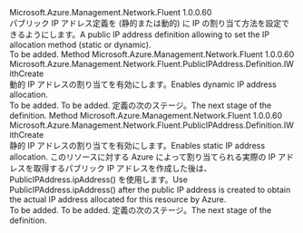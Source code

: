 <Type Name="IWithIPAddress" FullName="Microsoft.Azure.Management.Network.Fluent.PublicIPAddress.Definition.IWithIPAddress">
  <TypeSignature Language="C#" Value="public interface IWithIPAddress" />
  <TypeSignature Language="ILAsm" Value=".class public interface auto ansi abstract IWithIPAddress" />
  <TypeSignature Language="DocId" Value="T:Microsoft.Azure.Management.Network.Fluent.PublicIPAddress.Definition.IWithIPAddress" />
  <TypeSignature Language="VB.NET" Value="Public Interface IWithIPAddress" />
  <TypeSignature Language="F#" Value="type IWithIPAddress = interface" />
  <AssemblyInfo>
    <AssemblyName>Microsoft.Azure.Management.Network.Fluent</AssemblyName>
    <AssemblyVersion>1.0.0.60</AssemblyVersion>
  </AssemblyInfo>
  <Interfaces />
  <Docs>
    <summary>
            <span data-ttu-id="0cc61-101">パブリック IP アドレス定義を (静的または動的) に IP の割り当て方法を設定できるようにします。</span><span class="sxs-lookup"><span data-stu-id="0cc61-101">A public IP address definition allowing to set the IP allocation method (static or dynamic).</span></span>
            </summary>
    <remarks>To be added.</remarks>
  </Docs>
  <Members>
    <Member MemberName="WithDynamicIP">
      <MemberSignature Language="C#" Value="public Microsoft.Azure.Management.Network.Fluent.PublicIPAddress.Definition.IWithCreate WithDynamicIP ();" />
      <MemberSignature Language="ILAsm" Value=".method public hidebysig newslot virtual instance class Microsoft.Azure.Management.Network.Fluent.PublicIPAddress.Definition.IWithCreate WithDynamicIP() cil managed" />
      <MemberSignature Language="DocId" Value="M:Microsoft.Azure.Management.Network.Fluent.PublicIPAddress.Definition.IWithIPAddress.WithDynamicIP" />
      <MemberSignature Language="VB.NET" Value="Public Function WithDynamicIP () As IWithCreate" />
      <MemberSignature Language="F#" Value="abstract member WithDynamicIP : unit -&gt; Microsoft.Azure.Management.Network.Fluent.PublicIPAddress.Definition.IWithCreate" Usage="iWithIPAddress.WithDynamicIP " />
      <MemberType>Method</MemberType>
      <AssemblyInfo>
        <AssemblyName>Microsoft.Azure.Management.Network.Fluent</AssemblyName>
        <AssemblyVersion>1.0.0.60</AssemblyVersion>
      </AssemblyInfo>
      <ReturnValue>
        <ReturnType>Microsoft.Azure.Management.Network.Fluent.PublicIPAddress.Definition.IWithCreate</ReturnType>
      </ReturnValue>
      <Parameters />
      <Docs>
        <summary>
            <span data-ttu-id="0cc61-102">動的 IP アドレスの割り当てを有効にします。</span><span class="sxs-lookup"><span data-stu-id="0cc61-102">Enables dynamic IP address allocation.</span></span>
            </summary>
        <returns>To be added.</returns>
        <remarks>To be added.</remarks>
        <return><span data-ttu-id="0cc61-103">定義の次のステージ。</span><span class="sxs-lookup"><span data-stu-id="0cc61-103">The next stage of the definition.</span></span></return>
      </Docs>
    </Member>
    <Member MemberName="WithStaticIP">
      <MemberSignature Language="C#" Value="public Microsoft.Azure.Management.Network.Fluent.PublicIPAddress.Definition.IWithCreate WithStaticIP ();" />
      <MemberSignature Language="ILAsm" Value=".method public hidebysig newslot virtual instance class Microsoft.Azure.Management.Network.Fluent.PublicIPAddress.Definition.IWithCreate WithStaticIP() cil managed" />
      <MemberSignature Language="DocId" Value="M:Microsoft.Azure.Management.Network.Fluent.PublicIPAddress.Definition.IWithIPAddress.WithStaticIP" />
      <MemberSignature Language="VB.NET" Value="Public Function WithStaticIP () As IWithCreate" />
      <MemberSignature Language="F#" Value="abstract member WithStaticIP : unit -&gt; Microsoft.Azure.Management.Network.Fluent.PublicIPAddress.Definition.IWithCreate" Usage="iWithIPAddress.WithStaticIP " />
      <MemberType>Method</MemberType>
      <AssemblyInfo>
        <AssemblyName>Microsoft.Azure.Management.Network.Fluent</AssemblyName>
        <AssemblyVersion>1.0.0.60</AssemblyVersion>
      </AssemblyInfo>
      <ReturnValue>
        <ReturnType>Microsoft.Azure.Management.Network.Fluent.PublicIPAddress.Definition.IWithCreate</ReturnType>
      </ReturnValue>
      <Parameters />
      <Docs>
        <summary>
            <span data-ttu-id="0cc61-104">静的 IP アドレスの割り当てを有効にします。</span><span class="sxs-lookup"><span data-stu-id="0cc61-104">Enables static IP address allocation.</span></span>
            <span data-ttu-id="0cc61-105">このリソースに対する Azure によって割り当てられる実際の IP アドレスを取得するパブリック IP アドレスを作成した後は、PublicIPAddress.ipAddress() を使用します。</span><span class="sxs-lookup"><span data-stu-id="0cc61-105">Use  PublicIPAddress.ipAddress() after the public IP address is created to obtain the actual IP address allocated for this resource by Azure.</span></span>
            </summary>
        <returns>To be added.</returns>
        <remarks>To be added.</remarks>
        <return><span data-ttu-id="0cc61-106">定義の次のステージ。</span><span class="sxs-lookup"><span data-stu-id="0cc61-106">The next stage of the definition.</span></span></return>
      </Docs>
    </Member>
  </Members>
</Type>